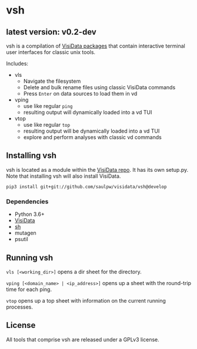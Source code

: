 # vsh

## latest version: v0.2-dev

vsh is a compilation of [VisiData packages](https://visidata.org) that contain interactive terminal user interfaces for classic unix tools.

Includes:
- vls
    - Navigate the filesystem
    - Delete and bulk rename files using classic VisiData commands
    - Press `Enter` on data sources to load them in vd
- vping
    - use like regular `ping`
    - resulting output will dynamically loaded into a vd TUI
- vtop
    - use like regular `top`
    - resulting output will be dynamically loaded into a vd TUI
    - explore and perform analyses with classic vd commands

## Installing vsh

vsh is located as a module within the [VisiData repo](https://github.com/saulpw/visidata/vsh). It has its own setup.py. Note that installing vsh will also install VisiData.

```
pip3 install git+git://github.com/saulpw/visidata/vsh@develop
```

### Dependencies
- Python 3.6+
- [VisiData](https://visidata.org/)
- [sh](https://github.com/saulpw/sh)
- mutagen
- psutil

## Running vsh

`vls [<working_dir>]` opens a dir sheet for the directory.

`vping [<domain_name> | <ip_address>]` opens up a sheet with the round-trip time for each ping.

`vtop` opens up a top sheet with information on the current running processes.

## License
All tools that comprise vsh are released under a GPLv3 license.
